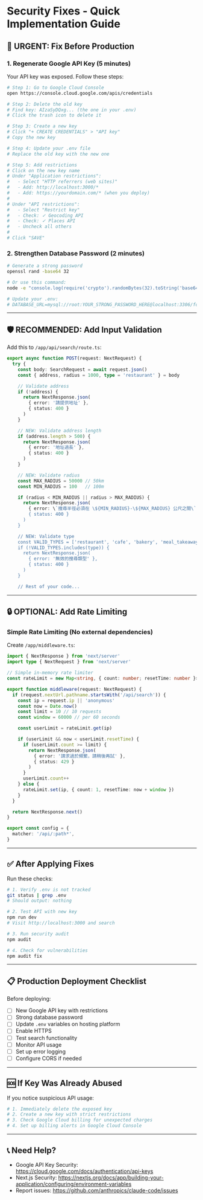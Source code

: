 # Security Fixes - Quick Implementation Guide

## 🚨 URGENT: Fix Before Production

### 1. Regenerate Google API Key (5 minutes)

Your API key was exposed. Follow these steps:

```bash
# Step 1: Go to Google Cloud Console
open https://console.cloud.google.com/apis/credentials

# Step 2: Delete the old key
# Find key: AIzaSyDQxg... (the one in your .env)
# Click the trash icon to delete it

# Step 3: Create a new key
# Click "+ CREATE CREDENTIALS" > "API key"
# Copy the new key

# Step 4: Update your .env file
# Replace the old key with the new one

# Step 5: Add restrictions
# Click on the new key name
# Under "Application restrictions":
#   - Select "HTTP referrers (web sites)"
#   - Add: http://localhost:3000/*
#   - Add: https://yourdomain.com/* (when you deploy)
#
# Under "API restrictions":
#   - Select "Restrict key"
#   - Check: ✓ Geocoding API
#   - Check: ✓ Places API
#   - Uncheck all others
#
# Click "SAVE"
```

### 2. Strengthen Database Password (2 minutes)

```bash
# Generate a strong password
openssl rand -base64 32

# Or use this command:
node -e "console.log(require('crypto').randomBytes(32).toString('base64'))"

# Update your .env:
# DATABASE_URL=mysql://root:YOUR_STRONG_PASSWORD_HERE@localhost:3306/food_map
```

---

## 🛡️ RECOMMENDED: Add Input Validation

Add this to `/app/api/search/route.ts`:

```typescript
export async function POST(request: NextRequest) {
  try {
    const body: SearchRequest = await request.json()
    const { address, radius = 1000, type = 'restaurant' } = body

    // Validate address
    if (!address) {
      return NextResponse.json(
        { error: '請提供地址' },
        { status: 400 }
      )
    }

    // NEW: Validate address length
    if (address.length > 500) {
      return NextResponse.json(
        { error: '地址過長' },
        { status: 400 }
      )
    }

    // NEW: Validate radius
    const MAX_RADIUS = 50000 // 50km
    const MIN_RADIUS = 100   // 100m

    if (radius < MIN_RADIUS || radius > MAX_RADIUS) {
      return NextResponse.json(
        { error: \`搜尋半徑必須在 \${MIN_RADIUS}-\${MAX_RADIUS} 公尺之間\` },
        { status: 400 }
      )
    }

    // NEW: Validate type
    const VALID_TYPES = ['restaurant', 'cafe', 'bakery', 'meal_takeaway', 'bar', 'all']
    if (!VALID_TYPES.includes(type)) {
      return NextResponse.json(
        { error: '無效的搜尋類型' },
        { status: 400 }
      )
    }

    // Rest of your code...
```

---

## 🔒 OPTIONAL: Add Rate Limiting

### Simple Rate Limiting (No external dependencies)

Create `/app/middleware.ts`:

```typescript
import { NextResponse } from 'next/server'
import type { NextRequest } from 'next/server'

// Simple in-memory rate limiter
const rateLimit = new Map<string, { count: number; resetTime: number }>()

export function middleware(request: NextRequest) {
  if (request.nextUrl.pathname.startsWith('/api/search')) {
    const ip = request.ip || 'anonymous'
    const now = Date.now()
    const limit = 10 // 10 requests
    const window = 60000 // per 60 seconds

    const userLimit = rateLimit.get(ip)

    if (userLimit && now < userLimit.resetTime) {
      if (userLimit.count >= limit) {
        return NextResponse.json(
          { error: '請求過於頻繁，請稍後再試' },
          { status: 429 }
        )
      }
      userLimit.count++
    } else {
      rateLimit.set(ip, { count: 1, resetTime: now + window })
    }
  }

  return NextResponse.next()
}

export const config = {
  matcher: '/api/:path*',
}
```

---

## ✅ After Applying Fixes

Run these checks:

```bash
# 1. Verify .env is not tracked
git status | grep .env
# Should output: nothing

# 2. Test API with new key
npm run dev
# Visit http://localhost:3000 and search

# 3. Run security audit
npm audit

# 4. Check for vulnerabilities
npm audit fix
```

---

## 📋 Production Deployment Checklist

Before deploying:

- [ ] New Google API key with restrictions
- [ ] Strong database password
- [ ] Update `.env` variables on hosting platform
- [ ] Enable HTTPS
- [ ] Test search functionality
- [ ] Monitor API usage
- [ ] Set up error logging
- [ ] Configure CORS if needed

---

## 🆘 If Key Was Already Abused

If you notice suspicious API usage:

```bash
# 1. Immediately delete the exposed key
# 2. Create a new key with strict restrictions
# 3. Check Google Cloud billing for unexpected charges
# 4. Set up billing alerts in Google Cloud Console
```

---

## 📞 Need Help?

- Google API Key Security: https://cloud.google.com/docs/authentication/api-keys
- Next.js Security: https://nextjs.org/docs/app/building-your-application/configuring/environment-variables
- Report issues: https://github.com/anthropics/claude-code/issues
